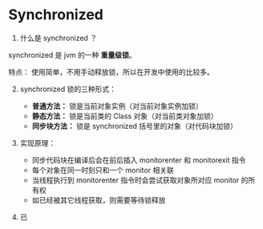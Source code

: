 # Synchronized
1. 什么是 synchronized ？

synchronized 是 jvm 的一种 **重量级锁**。

特点： 使用简单，不用手动释放锁，所以在开发中使用的比较多。

2. synchronized 锁的三种形式：

   - **普通方法：** 锁是当前对象实例（对当前对象实例加锁）
   - **静态方法：** 锁是当前类的 Class 对象（对当前类对象加锁）
   - **同步块方法：** 锁是 synchronized 括号里的对象（对代码块加锁）

3. 实现原理：

    - 同步代码块在编译后会在前后插入 monitorenter 和 monitorexit 指令
    - 每个对象在同一时刻只和一个 monitor 相关联
    - 当线程执行到 monitorenter 指令时会尝试获取对象所对应 monitor 的所有权
    - 如已经被其它线程获取，则需要等待锁释放

4. 已




